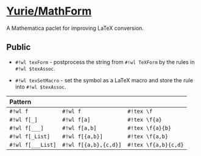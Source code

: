 # [Yurie/MathForm](https://github.com/yuriever/Yurie-MathForm)

A Mathematica paclet for improving LaTeX conversion.

## Public

* `#!wl texForm` - postprocess the string from `#!wl TeXForm` by the rules in `#!wl $texAssoc`.

* `#!wl texSetMacro` - set the symbol as a LaTeX macro and store the rule into `#!wl $texAssoc`.

<center>

| Pattern           |                       |                      |
| :---------------- | :-------------------- | :------------------- |
| `#!wl f`          | `#!wl f`              | `#!tex \f`           |
| `#!wl f[_]`       | `#!wl f[a]`           | `#!tex \f{a}`        |
| `#!wl f[___]`     | `#!wl f[a,b]`         | `#!tex \f{a}{b}`     |
| `#!wl f[_List]`   | `#!wl f[{a,b}]`       | `#!tex \f{a,b}`      |
| `#!wl f[___List]` | `#!wl f[{a,b},{c,d}]` | `#!tex \f{a,b}{c,d}` |

</center>
